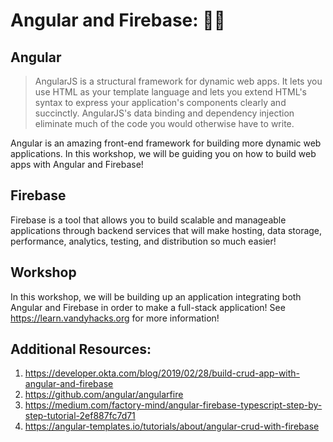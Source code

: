 # Angular and Firebase: 📐🔥

## Angular

> AngularJS is a structural framework for dynamic web apps. It lets you use HTML as your template language and lets you extend HTML's syntax to express your application's components clearly and succinctly. AngularJS's data binding and dependency injection eliminate much of the code you would otherwise have to write.

Angular is an amazing front-end framework for building more dynamic web applications. In this workshop, we will be guiding you on how to build web apps with Angular and Firebase! 

## Firebase

Firebase is a tool that allows you to build scalable and manageable applications through backend services that will make hosting, data storage, performance, analytics, testing, and distribution so much easier! 

## Workshop

In this workshop, we will be building up an application integrating both Angular and Firebase in order to make a full-stack application! See https://learn.vandyhacks.org for more information! 


## Additional Resources: 
1. https://developer.okta.com/blog/2019/02/28/build-crud-app-with-angular-and-firebase
2. https://github.com/angular/angularfire
3. https://medium.com/factory-mind/angular-firebase-typescript-step-by-step-tutorial-2ef887fc7d71
4. https://angular-templates.io/tutorials/about/angular-crud-with-firebase
